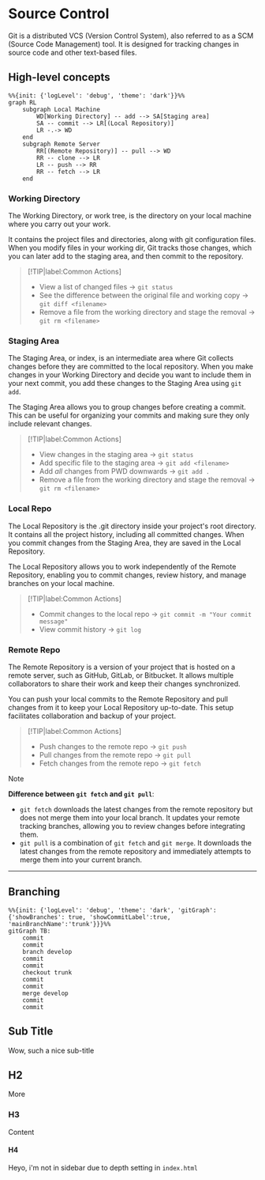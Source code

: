 # Source Control

Git is a distributed VCS (Version Control System), also referred to as a SCM (Source Code Management) tool. It is designed for tracking changes in source code and other text-based files.

## High-level concepts

```mermaid
%%{init: {'logLevel': 'debug', 'theme': 'dark'}}%%
graph RL
    subgraph Local Machine
        WD[Working Directory] -- add --> SA[Staging area]
        SA -- commit --> LR[(Local Repository)]
        LR -.-> WD
    end
    subgraph Remote Server
        RR[(Remote Repository)] -- pull --> WD
        RR -- clone --> LR
        LR -- push --> RR
        RR -- fetch --> LR
    end

```

<!-- tabs:start -->

### **Working Directory**

The Working Directory, or work tree, is the directory on your local machine where you carry out your work.

It contains the project files and directories, along with git configuration files. When you modify files in your working dir, Git tracks those changes, which you can later add to the staging area, and then commit to the repository.

> [!TIP|label:Common Actions]
> - View a list of changed files -> `git status`
> - See the difference between the original file and working copy -> `git diff <filename>`
> - Remove a file from the working directory and stage the removal -> `git rm <filename>`

### **Staging Area**

The Staging Area, or index, is an intermediate area where Git collects changes before they are committed to the local repository. When you make changes in your Working Directory and decide you want to include them in your next commit, you add these changes to the Staging Area using `git add`.

The Staging Area allows you to group changes before creating a commit. This can be useful for organizing your commits and making sure they only include relevant changes.

> [!TIP|label:Common Actions]
> - View changes in the staging area -> `git status`
> - Add specific file to the staging area -> `git add <filename>`
> - Add *all* changes from PWD downwards -> `git add .`
> - Remove a file from the working directory and stage the removal -> `git rm <filename>`

### **Local Repo**

The Local Repository is the .git directory inside your project's root directory. It contains all the project history, including all committed changes. When you commit changes from the Staging Area, they are saved in the Local Repository.

The Local Repository allows you to work independently of the Remote Repository, enabling you to commit changes, review history, and manage branches on your local machine.

> [!TIP|label:Common Actions]
> - Commit changes to the local repo -> `git commit -m "Your commit message"`
> - View commit history -> `git log`

### **Remote Repo**

The Remote Repository is a version of your project that is hosted on a remote server, such as GitHub, GitLab, or Bitbucket. It allows multiple collaborators to share their work and keep their changes synchronized.

You can push your local commits to the Remote Repository and pull changes from it to keep your Local Repository up-to-date. This setup facilitates collaboration and backup of your project.

> [!TIP|label:Common Actions]
> - Push changes to the remote repo -> `git push`
> - Pull changes from the remote repo -> `git pull`
> - Fetch changes from the remote repo -> `git fetch`

> [!NOTE]
> **Difference between `git fetch` and `git pull`**:
> - `git fetch` downloads the latest changes from the remote repository but does not merge them into your local branch. It updates your remote tracking branches, allowing you to review changes before integrating them.
> - `git pull` is a combination of `git fetch` and `git merge`. It downloads the latest changes from the remote repository and immediately attempts to merge them into your current branch.

<!-- tabs:end -->


---

## Branching

```mermaid
%%{init: {'logLevel': 'debug', 'theme': 'dark', 'gitGraph': {'showBranches': true, 'showCommitLabel':true, 'mainBranchName':'trunk'}}}%%
gitGraph TB:
    commit
    commit
    branch develop
    commit
    commit
    checkout trunk
    commit
    commit
    merge develop
    commit
    commit
```

## Sub Title

Wow, such a nice sub-title


## H2

More

### H3

Content

#### H4

Heyo, i'm not in sidebar due to depth setting in `index.html`

